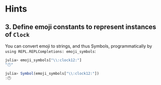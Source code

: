 # Hints

## 3. Define emoji constants to represent instances of `Clock`

You can convert emoji to strings, and thus Symbols, programmatically by `using REPL.REPLCompletions: emoji_symbols`:

```julia
julia> emoji_symbols["\\:clock12:"]
"🕛"
```

```julia
julia> Symbol(emoji_symbols["\\:clock12:"])
:🕛
```
